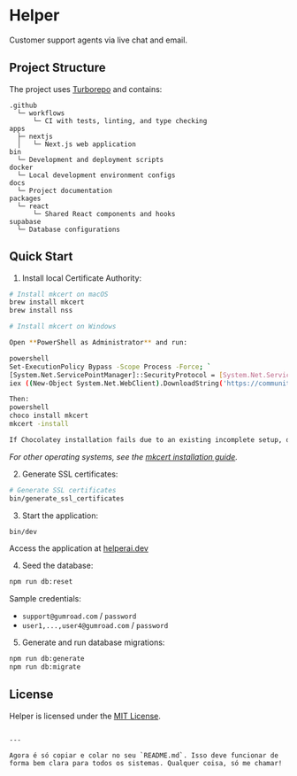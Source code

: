 # Helper

Customer support agents via live chat and email.

## Project Structure

The project uses [Turborepo](https://turbo.build/) and contains:

```text
.github
  └─ workflows
      └─ CI with tests, linting, and type checking
apps
  ├─ nextjs
  │   └─ Next.js web application
bin
  └─ Development and deployment scripts
docker
  └─ Local development environment configs
docs
  └─ Project documentation
packages
  └─ react
      └─ Shared React components and hooks
supabase
  └─ Database configurations
```

## Quick Start

1. Install local Certificate Authority:

```sh
# Install mkcert on macOS
brew install mkcert
brew install nss
```

```sh
# Install mkcert on Windows

Open **PowerShell as Administrator** and run:

powershell
Set-ExecutionPolicy Bypass -Scope Process -Force; `
[System.Net.ServicePointManager]::SecurityProtocol = [System.Net.ServicePointManager]::SecurityProtocol -bor 3072; `
iex ((New-Object System.Net.WebClient).DownloadString('https://community.chocolatey.org/install.ps1'))

Then:
powershell
choco install mkcert
mkcert -install

If Chocolatey installation fails due to an existing incomplete setup, delete `C:\ProgramData\chocolatey` manually and rerun the script above.
```

_For other operating systems, see the [mkcert installation guide](https://github.com/FiloSottile/mkcert?tab=readme-ov-file#installation)._

2. Generate SSL certificates:

```sh
# Generate SSL certificates
bin/generate_ssl_certificates
```

3. Start the application:

```sh
bin/dev
```

Access the application at [helperai.dev](https://helperai.dev)

4. Seed the database:

```sh
npm run db:reset
```

Sample credentials:

- `support@gumroad.com` / `password`
- `user1,...,user4@gumroad.com` / `password`

5. Generate and run database migrations:

```sh
npm run db:generate
npm run db:migrate
```

## License

Helper is licensed under the [MIT License](LICENSE.md).
```

---

Agora é só copiar e colar no seu `README.md`. Isso deve funcionar de forma bem clara para todos os sistemas. Qualquer coisa, só me chamar!